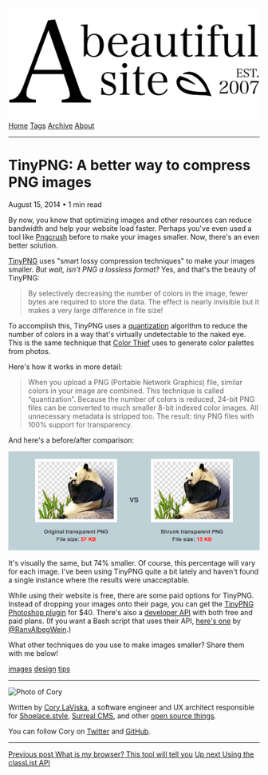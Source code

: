 <a href="../../index.html" class="header-link"><img src="../../images/logos/wordmark.svg" alt="A Beautiful Site" class="wordmark" /></a> <a href="../../index.html" class="nav-item">Home</a> <a href="../../tags/index.html" class="nav-item">Tags</a> <a href="../index.html" class="nav-item">Archive</a> <a href="../../about/index.html" class="nav-item">About</a>

------------------------------------------------------------------------

TinyPNG: A better way to compress PNG images
============================================

August 15, 2014 • 1 min read

By now, you know that optimizing images and other resources can reduce bandwidth and help your website load faster. Perhaps you've even used a tool like [Pngcrush](http://pmt.sourceforge.net/pngcrush/) before to make your images smaller. Now, there's an even better solution.

[TinyPNG](https://tinypng.com/) uses "smart lossy compression techniques" to make your images smaller. *But wait, isn't PNG a lossless format?* Yes, and that's the beauty of TinyPNG:

> By selectively decreasing the number of colors in the image, fewer bytes are required to store the data. The effect is nearly invisible but it makes a very large difference in file size!

To accomplish this, TinyPNG uses a [quantization](http://en.wikipedia.org/wiki/Quantization_(image_processing)) algorithm to reduce the number of colors in a way that's virtually undetectable to the naked eye. This is the same technique that [Color Thief](../how-to-get-the-dominant-colors-of-an-image-with-color-thief/index.html) uses to generate color palettes from photos.

Here's how it works in more detail:

> When you upload a PNG (Portable Network Graphics) file, similar colors in your image are combined. This technique is called “quantization”. Because the number of colors is reduced, 24-bit PNG files can be converted to much smaller 8-bit indexed color images. All unnecessary metadata is stripped too. The result: tiny PNG files with 100% support for transparency.

And here's a before/after comparison:

[![TinyPNG example](../../images/tinypng-example.png)](../../images/tinypng-example.png)

It's visually the same, but 74% smaller. Of course, this percentage will vary for each image. I've been using TinyPNG quite a bit lately and haven't found a single instance where the results were unacceptable.

While using their website is free, there are some paid options for TinyPNG. Instead of dropping your images onto their page, you can get the [TinyPNG Photoshop plugin](https://tinypng.com/photoshop) for $40. There's also a [developer API](https://tinypng.com/developers) with both free and paid plans. (If you want a Bash script that uses their API, [here's one](https://github.com/RanyAlbegWein/Tinypng) by [@RanyAlbegWein](https://twitter.com/ranyalbegwein).)

What other techniques do you use to make images smaller? Share them with me below!

<a href="../../tags/images/index.html" class="post-tag">images</a> <a href="../../tags/design/index.html" class="post-tag">design</a> <a href="../../tags/tips/index.html" class="post-tag">tips</a>

------------------------------------------------------------------------

<img src="http://0.gravatar.com/avatar/bf1b3b95fd5b096a3592247c29667b33?s=512" alt="Photo of Cory" class="avatar avatar-small" />

Written by [Cory LaViska](../../index-4.html), a software engineer and UX architect responsible for [Shoelace.style](https://shoelace.style/), [Surreal CMS](https://www.surrealcms.com/), and other [open source things](https://github.com/claviska).

You can follow Cory on [Twitter](https://twitter.com/bgooonz) and [GitHub](https://github.com/claviska).

------------------------------------------------------------------------

<a href="../what-is-my-browser-this-tool-will-tell-you/index.html" class="post-nav-previous"><span class="small">Previous post</span> What is my browser? This tool will tell you</a> <a href="../using-the-classlist-api/index.html" class="post-nav-next"><span class="small">Up next</span> Using the classList API</a>
